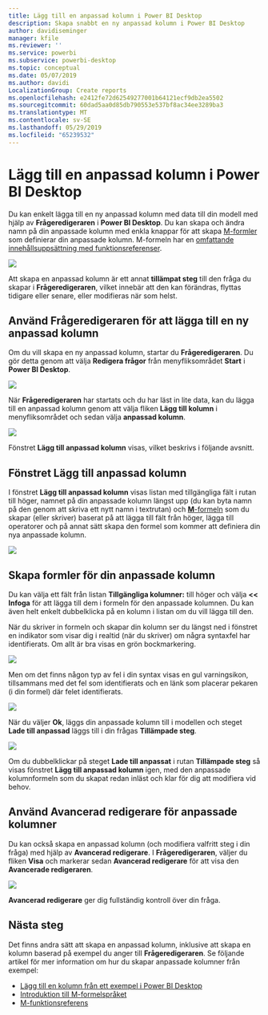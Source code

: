 ```yaml
---
title: Lägg till en anpassad kolumn i Power BI Desktop
description: Skapa snabbt en ny anpassad kolumn i Power BI Desktop
author: davidiseminger
manager: kfile
ms.reviewer: ''
ms.service: powerbi
ms.subservice: powerbi-desktop
ms.topic: conceptual
ms.date: 05/07/2019
ms.author: davidi
LocalizationGroup: Create reports
ms.openlocfilehash: e2412fe72d62549277001b64121ecf9db2ea5502
ms.sourcegitcommit: 60dad5aa0d85db790553e537bf8ac34ee3289ba3
ms.translationtype: MT
ms.contentlocale: sv-SE
ms.lasthandoff: 05/29/2019
ms.locfileid: "65239532"
---
```

# <a name="add-a-custom-column-in-power-bi-desktop"></a>Lägg till en anpassad kolumn i Power BI Desktop
Du kan enkelt lägga till en ny anpassad kolumn med data till din modell med hjälp av **Frågeredigeraren** i **Power BI Desktop**. Du kan skapa och ändra namn på din anpassade kolumn med enkla knappar för att skapa [M-formler](https://msdn.microsoft.com/library/mt270235.aspx) som definierar din anpassade kolumn. M-formeln har en [omfattande innehållsuppsättning med funktionsreferenser](https://msdn.microsoft.com/library/mt779182.aspx). 

![](media/desktop-add-custom-column/add-custom-column_01.png)

Att skapa en anpassad kolumn är ett annat **tillämpat steg** till den fråga du skapar i **Frågeredigeraren**, vilket innebär att den kan förändras, flyttas tidigare eller senare, eller modifieras när som helst.

## <a name="use-query-editor-to-add-a-new-custom-column"></a>Använd Frågeredigeraren för att lägga till en ny anpassad kolumn
Om du vill skapa en ny anpassad kolumn, startar du **Frågeredigeraren**. Du gör detta genom att välja **Redigera frågor** från menyfliksområdet **Start** i **Power BI Desktop**.

![](media/desktop-add-custom-column/add-column-from-example_02.png)

När **Frågeredigeraren** har startats och du har läst in lite data, kan du lägga till en anpassad kolumn genom att välja fliken **Lägg till kolumn** i menyfliksområdet och sedan välja **anpassad kolumn**.

![](media/desktop-add-custom-column/add-custom-column_02.png)

Fönstret **Lägg till anpassad kolumn** visas, vilket beskrivs i följande avsnitt.

## <a name="the-add-custom-column-window"></a>Fönstret Lägg till anpassad kolumn
I fönstret **Lägg till anpassad kolumn** visas listan med tillgängliga fält i rutan till höger, namnet på din anpassade kolumn längst upp (du kan byta namn på den genom att skriva ett nytt namn i textrutan) och [**M**-formeln](https://msdn.microsoft.com/library/mt779182.aspx) som du skapar (eller skriver) baserat på att lägga till fält från höger, lägga till operatorer och på annat sätt skapa den formel som kommer att definiera din nya anpassade kolumn. 

![](media/desktop-add-custom-column/add-custom-column_03.png)

## <a name="create-formulas-for-your-custom-column"></a>Skapa formler för din anpassade kolumn
Du kan välja ett fält från listan **Tillgängliga kolumner:** till höger och välja **<< Infoga** för att lägga till dem i formeln för den anpassade kolumnen. Du kan även helt enkelt dubbelklicka på en kolumn i listan om du vill lägga till den.

När du skriver in formeln och skapar din kolumn ser du längst ned i fönstret en indikator som visar dig i realtid (när du skriver) om några syntaxfel har identifierats. Om allt är bra visas en grön bockmarkering.

![](media/desktop-add-custom-column/add-custom-column_04.png)

Men om det finns någon typ av fel i din syntax visas en gul varningsikon, tillsammans med det fel som identifierats och en länk som placerar pekaren (i din formel) där felet identifierats.

![](media/desktop-add-custom-column/add-custom-column_05.png)

När du väljer **Ok**, läggs din anpassade kolumn till i modellen och steget **Lade till anpassad** läggs till i din frågas **Tillämpade steg**.

![](media/desktop-add-custom-column/add-custom-column_06.png)

Om du dubbelklickar på steget **Lade till anpassat** i rutan **Tillämpade steg** så visas fönstret **Lägg till anpassad kolumn** igen, med den anpassade kolumnformeln som du skapat redan inläst och klar för dig att modifiera vid behov.

## <a name="using-the-advanced-editor-for-custom-columns"></a>Använd Avancerad redigerare för anpassade kolumner
Du kan också skapa en anpassad kolumn (och modifiera valfritt steg i din fråga) med hjälp av **Avancerad redigerare**. I **Frågeredigeraren**, väljer du fliken **Visa** och markerar sedan **Avancerad redigerare** för att visa den **Avancerade redigeraren**.

![](media/desktop-add-custom-column/add-custom-column_07.png)

**Avancerad redigerare** ger dig fullständig kontroll över din fråga.

## <a name="next-steps"></a>Nästa steg
Det finns andra sätt att skapa en anpassad kolumn, inklusive att skapa en kolumn baserad på exempel du anger till **Frågeredigeraren**. Se följande artikel för mer information om hur du skapar anpassade kolumner från exempel:

* [Lägg till en kolumn från ett exempel i Power BI Desktop](desktop-add-column-from-example.md)
* [Introduktion till M-formelspråket](https://msdn.microsoft.com/library/mt270235.aspx)
* [M-funktionsreferens](https://msdn.microsoft.com/library/mt779182.aspx)  

